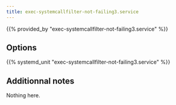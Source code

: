 ```yaml
---
title: exec-systemcallfilter-not-failing3.service
---
```


{{% provided_by "exec-systemcallfilter-not-failing3.service" %}}

## Options

{{% systemd_unit "exec-systemcallfilter-not-failing3.service" %}}

## Additionnal notes

Nothing here.